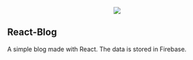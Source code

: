 <p align="center"><img src="https://www.oadtz.com/assets/img/avatar.png"></p>

## React-Blog
A simple blog made with React. The data is stored in Firebase.